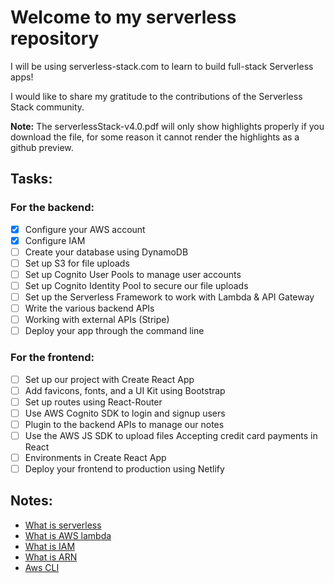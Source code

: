 # Welcome to my serverless repository
I will be using serverless-stack.com to learn to build full-stack Serverless 
apps!

I would like to share my gratitude to the contributions of the Serverless Stack
community.

**Note:** The serverlessStack-v4.0.pdf will only show highlights properly if you
download the file, for some reason it cannot render the highlights as a github
preview.

## Tasks:

### For the backend: 
- [x] Configure your AWS account 
- [x] Configure IAM
- [ ] Create your database using DynamoDB 
- [ ] Set up S3 for file uploads 
- [ ] Set up Cognito User Pools to manage user accounts
- [ ] Set up Cognito Identity Pool to secure our file uploads 
- [ ] Set up the Serverless Framework to work with Lambda & API Gateway 
- [ ] Write the various backend APIs 
- [ ] Working with external APIs (Stripe)
- [ ] Deploy your app through the command line

### For the frontend:
- [ ] Set up our project with Create React App
- [ ] Add favicons, fonts, and a UI Kit using Bootstrap 
- [ ] Set up routes using React-Router 
- [ ] Use AWS Cognito SDK to login and signup users
- [ ] Plugin to the backend APIs to manage our notes
- [ ] Use the AWS JS SDK to upload files Accepting credit card payments in React 
- [ ] Environments in Create React App
- [ ] Deploy your frontend to production using Netlify

## Notes:
- [What is serverless](./Notes/what-is-serverless.md) 
- [What is AWS lambda](./Notes/what-is-aws-lambda.md)
- [What is IAM](./Notes/what-is-iam.md)
- [What is ARN](./Notes/what-is-arn.md)
- [Aws CLI](./Notes/aws-cli.md)

